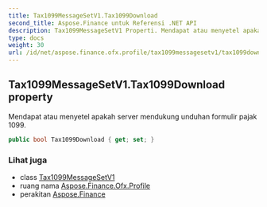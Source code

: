 ```yaml
---
title: Tax1099MessageSetV1.Tax1099Download
second_title: Aspose.Finance untuk Referensi .NET API
description: Tax1099MessageSetV1 Properti. Mendapat atau menyetel apakah server mendukung unduhan formulir pajak 1099.
type: docs
weight: 30
url: /id/net/aspose.finance.ofx.profile/tax1099messagesetv1/tax1099download/
---
```

## Tax1099MessageSetV1.Tax1099Download property

Mendapat atau menyetel apakah server mendukung unduhan formulir pajak 1099.

```csharp
public bool Tax1099Download { get; set; }
```

### Lihat juga

* class [Tax1099MessageSetV1](../)
* ruang nama [Aspose.Finance.Ofx.Profile](../../tax1099messagesetv1/)
* perakitan [Aspose.Finance](../../../)


